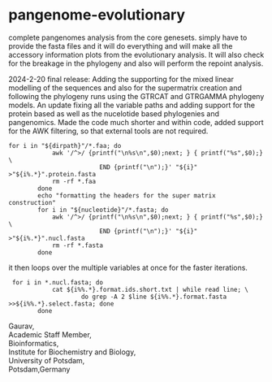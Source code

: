 # pangenome-evolutionary
complete pangenomes analysis from the core genesets. simply have to provide the fasta files and it will do everything and will make all the accessory information plots from the evolutionary analysis. It will also check for the breakage in the phylogeny and also will perform the repoint analysis. 

2024-2-20 final release: Adding the supporting for the mixed linear modelling of the sequences and also for the supermatrix creation and following the phylogeny runs using the GTRCAT and GTRGAMMA phylogeny models.  An update fixing all the variable paths and adding support for the protein based as well as the nucelotide based phylogenies and pangenomics. Made the code much shorter and within code, added support for the AWK filtering, so that external tools are not required.
```
for i in "${dirpath}"/*.faa; do
            awk '/^>/ {printf("\n%s\n",$0);next; } { printf("%s",$0);}  \
                         END {printf("\n");}' "${i}" >"${i%.*}".protein.fasta
            rm -rf *.faa
        done
        echo "formatting the headers for the super matrix construction"
        for i in "${nucleotide}"/*.fasta; do
            awk '/^>/ {printf("\n%s\n",$0);next; } { printf("%s",$0);}  \
                         END {printf("\n");}' "${i}" >"${i%.*}".nucl.fasta
            rm -rf *.fasta
        done
```
it then loops over the multiple variables at once for the faster iterations. 
```
 for i in *.nucl.fasta; do
            cat ${i%%.*}.format.ids.short.txt | while read line; \
                    do grep -A 2 $line ${i%%.*}.format.fasta >>${i%%.*}.select.fasta; done
        done
```
Gaurav, \
Academic Staff Member, \
Bioinformatics, \
Institute for Biochemistry and Biology, \
University of Potsdam, \
Potsdam,Germany
